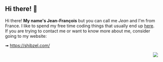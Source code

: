 ## Hi there! 👋

Hi there! **My name's Jean-François** but you can call me *Jean* and I'm from France. I like to spend my free time coding things that usually end up [here](https://github.com/Shibzel?tab=repositories). If you are trying to contact me or want to know more about me, consider going to my website:

➟ https://shibzel.com/

<p align="right"><img src="https://komarev.com/ghpvc/?username=Shibzel&label=Profile+views&color=55a1f7&style=for-the-badge"/></p>
